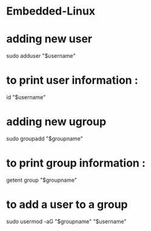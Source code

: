 # Embedded-Linux

<h1>adding new user</h1>
sudo adduser "$username"

<h1>to print user information :</h1> id "$username"	

<h1>adding new ugroup</h1>
sudo groupadd "$groupname"

<h1>to print group information :</h1> getent group "$groupname"

<h1>to add a user to a group</h1>
sudo usermod -aG "$groupname" "$username"
